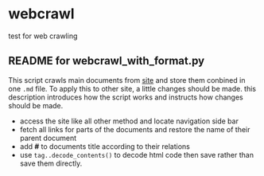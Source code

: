 # webcrawl
test for web crawling

## README for webcrawl_with_format.py
This script crawls main documents from [site](https://www.w3cschool.cn/hadoop) and store them conbined in one `.md` file. To apply this to other site, a little changes should be made. this description introduces how the script works and instructs how changes should be made.

- access the site like all other method and locate navigation side bar
- fetch all links for parts of the documents and restore the name of their parent document
- add **#** to documents title according to their relations
- use `tag..decode_contents()` to decode html code then save rather than save them directly.
